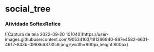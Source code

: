 # social_tree
<h3>Atividade SoftexRefice</h3>
![Captura de tela 2022-09-20 101040](https://user-images.githubusercontent.com/90534103/191266940-867e4582-6631-4912-843b-099866373fc9.png){width=800px,height:800px}
